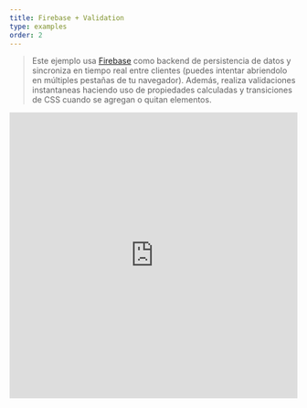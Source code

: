 ```yaml
---
title: Firebase + Validation
type: examples
order: 2
---
```


> Este ejemplo usa [Firebase](https://firebase.google.com/) como backend de persistencia de datos y sincroniza en tiempo real entre clientes (puedes intentar abriendolo en múltiples pestañas de tu navegador). Además, realiza validaciones instantaneas haciendo uso de propiedades calculadas y transiciones de CSS cuando se agregan o quitan elementos.

<iframe width="100%" height="500" src="https://jsfiddle.net/chrisvfritz/pyLbpzzx/embedded/result,html,js,css" allowfullscreen="allowfullscreen" frameborder="0"></iframe>
